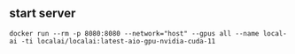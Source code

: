 ## start server
``` 
docker run --rm -p 8080:8080 --network="host" --gpus all --name local-ai -ti localai/localai:latest-aio-gpu-nvidia-cuda-11
``` 

